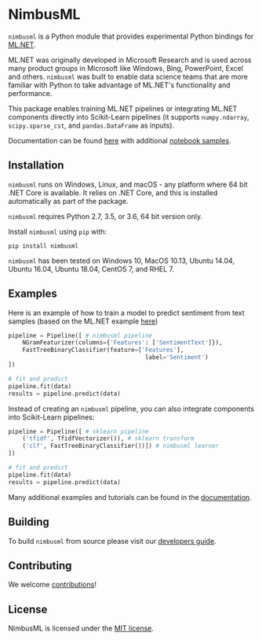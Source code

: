 # NimbusML

`nimbusml` is a Python module that provides experimental Python bindings for [ML.NET](https://github.com/dotnet/machinelearning). 

ML.NET was originally developed in Microsoft Research and is used across many product groups in Microsoft like Windows, Bing, PowerPoint, Excel and others. `nimbusml` was built to enable data science teams that are more familiar with Python to take advantage of ML.NET's functionality and performance. 

This package enables training ML.NET pipelines or integrating ML.NET components directly into Scikit-Learn pipelines (it supports  `numpy.ndarray`, `scipy.sparse_cst`, and `pandas.DataFrame` as inputs).

Documentation can be found [here](https://docs.microsoft.com/en-us/nimbusml/overview) with additional [notebook samples](https://github.com/Microsoft/ML.NET-for-Python-Samples).

## Installation

`nimbusml` runs on Windows, Linux, and macOS - any platform where 64 bit .NET Core is available. It relies on .NET Core, and this is installed automatically as part of the package.

`nimbusml` requires Python 2.7, 3.5, or 3.6, 64 bit version only.

Install `nimbusml` using `pip` with:

```
pip install nimbusml
```

`nimbusml` has been tested on Windows 10, MacOS 10.13, Ubuntu 14.04, Ubuntu 16.04, Ubuntu 18.04, CentOS 7, and RHEL 7.

## Examples

Here is an example of how to train a model to predict sentiment from text samples (based on the ML.NET example [here](https://github.com/dotnet/machinelearning/blob/master/README.md))

```python
pipeline = Pipeline([ # nimbusml pipeline
    NGramFeaturizer(columns={'Features': ['SentimentText']}),
	FastTreeBinaryClassifier(feature=['Features'], 
	                                   label='Sentiment')
])

# fit and predict
pipeline.fit(data)
results = pipeline.predict(data)
```

Instead of creating an `nimbusml` pipeline, you can also integrate components into Scikit-Learn pipelines:

```python
pipeline = Pipeline([ # sklearn pipeline
    ('tfidf', TfidfVectorizer()), # sklearn transform
    ('clf', FastTreeBinaryClassifier())]) # nimbusml learner
])

# fit and predict
pipeline.fit(data)
results = pipeline.predict(data)
```



Many additional examples and tutorials can be found in the [documentation](https://docs.microsoft.com/en-us/nimbusml/overview).


## Building

To build `nimbusml` from source please visit our [developers guide](docs/developers/developer-guide.md).

## Contributing

We welcome [contributions](docs/project-docs/contributing.md)!

## License

NimbusML is licensed under the [MIT license](LICENSE).

